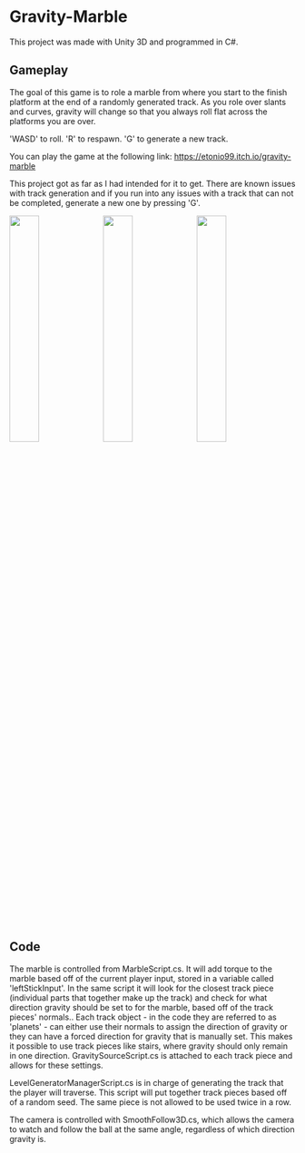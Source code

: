 # Gravity-Marble

This project was made with Unity 3D and programmed in C#.

## Gameplay

The goal of this game is to role a marble from where you start to the finish platform at the end of a randomly generated track. As you role over slants and curves, gravity will change so that you always roll flat across the platforms you are over.

'WASD' to roll.
'R' to respawn.
'G' to generate a new track.

You can play the game at the following link: https://etonio99.itch.io/gravity-marble

This project got as far as I had intended for it to get. There are known issues with track generation and if you run into any issues with a track that can not be completed, generate a new one by pressing 'G'.

<img src='https://user-images.githubusercontent.com/65688007/147421012-5131d4b2-c36e-4d5b-8d5c-c4b0cdee21ae.png' width=32% height=32%> <img src='https://user-images.githubusercontent.com/65688007/147421030-0a404b1a-3a37-45b7-9370-147cea0212b7.png' width=32% height=32%> <img src='https://user-images.githubusercontent.com/65688007/147421032-addeaeb0-a4a7-447e-ac5e-efa6d6a3e841.png' width=32% height=32%>

## Code

The marble is controlled from MarbleScript.cs. It will add torque to the marble based off of the current player input, stored in a variable called 'leftStickInput'. In the same script it will look for the closest track piece (individual parts that together make up the track) and check for what direction gravity should be set to for the marble, based off of the track pieces' normals.. Each track object - in the code they are referred to as 'planets' - can either use their normals to assign the direction of gravity or they can have a forced direction for gravity that is manually set. This makes it possible to use track pieces like stairs, where gravity should only remain in one direction. GravitySourceScript.cs is attached to each track piece and allows for these settings.

LevelGeneratorManagerScript.cs is in charge of generating the track that the player will traverse. This script will put together track pieces based off of a random seed. The same piece is not allowed to be used twice in a row.

The camera is controlled with SmoothFollow3D.cs, which allows the camera to watch and follow the ball at the same angle, regardless of which direction gravity is.
